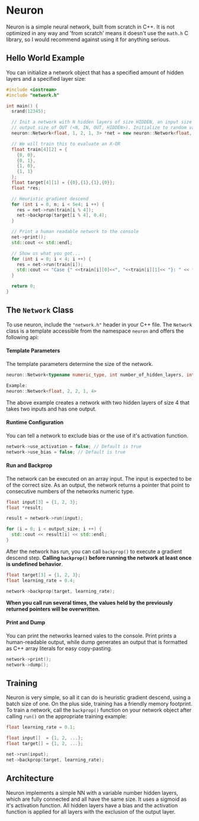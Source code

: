 # Neuron
Neuron is a simple neural network, built from scratch in C++. It is not
optimized in any way and 'from scratch' means it doesn't use the `math.h`
C library, so I would recommend against using it for anything serious.

## Hello World Example
You can initialize a network object that has a specified amount of hidden layers and
a specified layer size:
```C++
#include <iostream>
#include "network.h"

int main() {
  srand(12345);

  // Init a network with N hidden layers of size HIDDEN, an input size of IN and an
  // output size of OUT (<N, IN, OUT, HIDDEN>). Initialize to random values between +/-10.
  neuron::Network<float, 1, 2, 1, 3> *net = new neuron::Network<float, 1, 2, 1, 3>(5);

  // We will train this to evaluate an X-OR
  float train[4][2] = {
    {0, 0},
    {0, 1},
    {1, 0},
    {1, 1}
  };
  float target[4][1] = {{0},{1},{1},{0}};
  float *res;

  // Heuristic gradient descend
  for (int i = 0, n; i < 5e4; i ++) {
    res = net->run(train[i % 4]);
    net->backprop(target[i % 4], 0.4);
  }

  // Print a human readable network to the console
  net->print();
  std::cout << std::endl;

  // Show us what you got...
  for (int i = 0; i < 4; i ++) {
    res = net->run(train[i]);
    std::cout << "Case {" <<train[i][0]<<", "<<train[i][1]<< "}: " << *res << " (should be " << target[i][0] << ")" << std::endl;
  }

  return 0;
}
```


## The `Network` Class
To use neuron, include the `"network.h"` header in your C++ file. The `Network` class is a template
accessible from the namespace `neuron` and offers the following api:

#### Template Parameters
The template parameters determine the size of the network.
```C++
neuron::Network<typename numeric_type, int number_of_hidden_layers, int input_size, int output_size, int hidden_size>

Example:
neuron::Network<float, 2, 2, 1, 4>
```
The above example creates a network with two hidden layers of size 4 that takes two inputs and has one output.

#### Runtime Configuration
You can tell a network to exclude bias or the use of it's activation function.
```C++
network->use_activation = false; // Default is true
network->use_bias = false; // Default is true
```

#### Run and Backprop
The network can be executed on an array input. The input is expected to be of the correct size. As an
output, the network returns a pointer that point to consecutive numbers of the networks numeric type.
```C++
float input[3] = {1, 2, 3};
float *result;

result = network->run(input);

for (i = 0; i < output_size; i ++) {
  std::cout << result[i] << std::endl;
}
```
After the network has run, you can call `backprop()` to execute a gradient descend step. **Calling
`backprop()` before running the network at least once is undefined behavior**.
```C++
float target[3] = {1, 2, 3};
float learning_rate = 0.4;

network->backprop(target, learning_rate);
```
**When you call run several times, the values held by the previously returned pointers will be
overwritten.**

#### Print and Dump
You can print the networks learned vales to the console. Print prints a human-readable output, while
dump generates an output that is formatted as C++ array literals for easy copy-pasting.
```C++
network->print();
network->dump();
```

## Training
Neuron is very simple, so all it can do is heuristic gradient descend, using a batch size of one.
On the plus side, training has a friendly memory footprint. To train a network, call the `backprop()`
function on your network object after calling `run()` on the appropriate training example:
```C++
float learning_rate = 0.1;

float input[]  = {1, 2, ...};
float target[] = {1, 2, ...};

net->run(input);
net->backprop(target, learning_rate);
```

## Architecture
Neuron implements a simple NN with a variable number hidden layers, which are fully connected and
all have the same size. It uses a sigmoid as it's activation function. All hidden layers have a
bias and the activation function is applied for all layers with the exclusion of the output layer.